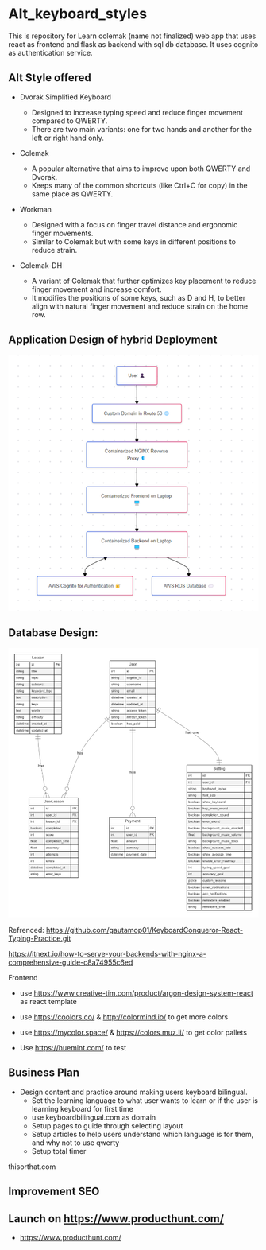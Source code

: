 # Alt_keyboard_styles
This is repository for Learn colemak (name not finalized) web app that uses react as frontend and flask as backend with sql db database. It uses cognito as authentication service.

## Alt Style offered

- Dvorak Simplified Keyboard

    - Designed to increase typing speed and reduce finger movement compared to QWERTY.
    - There are two main variants: one for two hands and another for the left or right hand only.
- Colemak

    - A popular alternative that aims to improve upon both QWERTY and Dvorak.
    - Keeps many of the common shortcuts (like Ctrl+C for copy) in the same place as QWERTY.

- Workman

    - Designed with a focus on finger travel distance and ergonomic finger movements.
    - Similar to Colemak but with some keys in different positions to reduce strain.
- Colemak-DH

    - A variant of Colemak that further optimizes key placement to reduce finger movement and increase comfort.
    - It modifies the positions of some keys, such as D and H, to better align with natural finger movement and reduce strain on the home row.

## Application Design of hybrid Deployment
![app_diagram](app_diagram.png)

## Database Design:

![db_design](db.png)


Refrenced:
https://github.com/gautamop01/KeyboardConqueror-React-Typing-Practice.git

https://itnext.io/how-to-serve-your-backends-with-nginx-a-comprehensive-guide-c8a74955c6ed


Frontend 
- use https://www.creative-tim.com/product/argon-design-system-react as react template

- use https://coolors.co/  & http://colormind.io/ to get more colors

- use https://mycolor.space/  & https://colors.muz.li/ to get color pallets

- Use https://huemint.com/ to test

## Business Plan
- Design content and practice around making users keyboard bilingual.
    - Set the learning language to what user wants to learn or if the user is learning keyboard for first time
    - use keyboardbilingual.com as domain
    - Setup pages to guide through selecting layout
    - Setup articles to help users understand which language is for them, and why not to use qwerty
    - Setup total timer
      
thisorthat.com

## Improvement SEO


## Launch on https://www.producthunt.com/
- https://www.producthunt.com/
